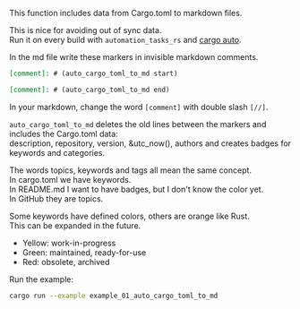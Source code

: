 [//]: # (auto_md_to_doc_comments segment start A)

This function includes data from Cargo.toml to markdown files.  

This is nice for avoiding out of sync data.  
Run it on every build with `automation_tasks_rs` and [cargo auto](https://crates.io/crates/cargo-auto).  
  
In the md file write these markers in invisible markdown comments.

```markdown
[comment]: # (auto_cargo_toml_to_md start)

[comment]: # (auto_cargo_toml_to_md end)

```

In your markdown, change the word `[comment]` with double slash `[//]`.

`auto_cargo_toml_to_md` deletes the old lines between the markers and includes the Cargo.toml data:  
description, repository, version, &utc_now(), authors and creates badges for keywords and categories.

The words topics, keywords and tags all mean the same concept.  
In cargo.toml we have keywords.  
In README.md I want to have badges, but I don't know the color yet.  
In GitHub they are topics.

Some keywords have defined colors, others are orange like Rust.  
This can be expanded in the future.  

- Yellow: work-in-progress
- Green: maintained, ready-for-use
- Red: obsolete, archived

Run the example:  

```bash
cargo run --example example_01_auto_cargo_toml_to_md
```

[//]: # (auto_md_to_doc_comments segment end A)
